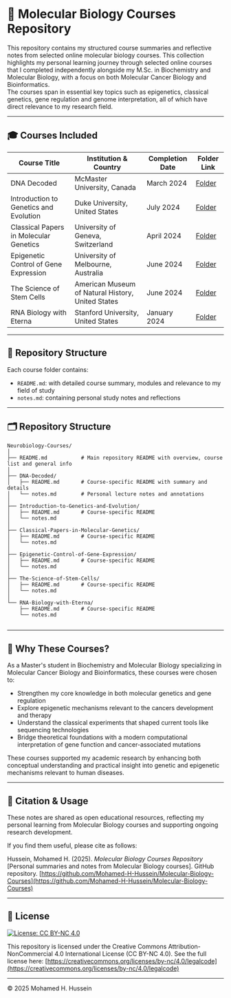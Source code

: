 # 🧬 Molecular Biology Courses Repository

This repository contains my structured course summaries and reflective notes from selected online molecular biology courses.
This collection highlights my personal learning journey through selected online courses that I completed independently alongside my M.Sc. in Biochemistry and Molecular Biology, with a focus on both Molecular Cancer Biology and Bioinformatics.  
The courses span  in essential key topics such as epigenetics, classical genetics, gene regulation and genome interpretation, all of which have direct relevance to my research field.

---

## 🎓 Courses Included


| Course Title                                     | Institution & Country                          | Completion Date | Folder Link                                                   |
|--------------------------------------------------|------------------------------------------------|-----------------|---------------------------------------------------------------|
| DNA Decoded                                      | McMaster University, Canada                    | March 2024      | [Folder](./DNA-Decoded)                                       |
| Introduction to Genetics and Evolution           | Duke University, United States                 | July 2024       | [Folder](./Introduction-to-Genetics-and-Evolution)            |
| Classical Papers in Molecular Genetics           | University of Geneva, Switzerland              | April 2024      | [Folder](./Classical-Papers-in-Molecular-Genetics)            |
| Epigenetic Control of Gene Expression            | University of Melbourne, Australia             | June 2024       | [Folder](./Epigenetic-Control-of-Gene-Expression)             |
| The Science of Stem Cells                        | American Museum of Natural History, United States | June 2024    | [Folder](./The-Science-of-Stem-Cells)                         |
| RNA Biology with Eterna                          | Stanford University, United States            | January 2024    | [Folder](./RNA-Biology-with-Eterna)                           |


---

## 📂 Repository Structure

Each course folder contains:

- `README.md`: with detailed course summary, modules and relevance to my field of study
- `notes.md`: containing personal study notes and reflections

---


## 🗂️ Repository Structure

```
Neurobiology-Courses/
│
├── README.md           # Main repository README with overview, course list and general info
│
├── DNA-Decoded/
│   ├── README.md       # Course-specific README with summary and details
│   └── notes.md        # Personal lecture notes and annotations
│
├── Introduction-to-Genetics-and-Evolution/
│   ├── README.md       # Course-specific README
│   └── notes.md
│
├── Classical-Papers-in-Molecular-Genetics/
│   ├── README.md       # Course-specific README
│   └── notes.md
│
├── Epigenetic-Control-of-Gene-Expression/
│   ├── README.md       # Course-specific README
│   └── notes.md
│
├── The-Science-of-Stem-Cells/
│   ├── README.md       # Course-specific README
│   └── notes.md
│
└── RNA-Biology-with-Eterna/
    ├── README.md       # Course-specific README
    └── notes.md


```

---

## 🧠 Why These Courses?

As a Master's student in Biochemistry and Molecular Biology specializing in Molecular Cancer Biology and Bioinformatics, these courses were chosen to:

- Strengthen my core knowledge in both molecular genetics and gene regulation  
- Explore epigenetic mechanisms relevant to the cancers development and therapy  
- Understand the classical experiments that shaped current tools like sequencing technologies 
- Bridge theoretical foundations with a modern computational interpretation of gene function and cancer-associated mutations

These courses supported my academic research by enhancing both conceptual understanding and practical insight into genetic and epigenetic mechanisms relevant to human diseases.


---

## 📝 Citation & Usage

These notes are shared as open educational resources, reflecting my personal learning from Molecular Biology courses and supporting ongoing research development.

If you find them useful, please cite as follows:

Hussein, Mohamed H. (2025). *Molecular Biology Courses Repository* \[Personal summaries and notes from Molecular Biology courses]. GitHub repository.
[https://github.com/Mohamed-H-Hussein/Molecular-Biology-Courses](https://github.com/Mohamed-H-Hussein/Molecular-Biology-Courses)

---

## 📜 License

[![License: CC BY-NC 4.0](https://img.shields.io/badge/License-CC%20BY--NC%204.0-lightgrey.svg)](https://creativecommons.org/licenses/by-nc/4.0/)

This repository is licensed under the Creative Commons Attribution-NonCommercial 4.0 International License (CC BY-NC 4.0).
See the full license here: [https://creativecommons.org/licenses/by-nc/4.0/legalcode](https://creativecommons.org/licenses/by-nc/4.0/legalcode)

---

© 2025 Mohamed H. Hussein


